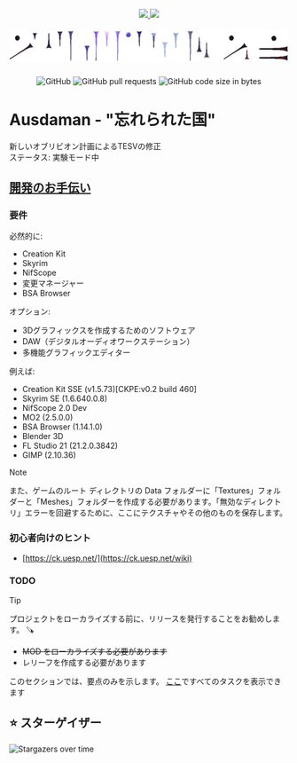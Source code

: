<p align="center">
  <a href="https://github.com/MSIborisyeltsin/Ausdaman/blob/master/.github/README_ru.md">
    <img height="20px" src="https://img.shields.io/badge/RU-flag.svg?color=555555&style=flat-square&logo=data:image/svg+xml;base64,PHN2ZyB4bWxucz0iaHR0cDovL3d3dy53My5vcmcvMjAwMC9zdmciIHZpZXdCb3g9IjAgMCA0NTAgMzAwIj4NCjxwYXRoIGZpbGw9IiNmZmYiIGQ9Im0wLDBoNDUwdjEwMGgtNDUweiIvPg0KPHBhdGggZmlsbD0iIzAwZiIgZD0ibTAsMTAwaDQ1MHYxMDBoLTQ1MHoiLz4NCjxwYXRoIGZpbGw9IiNmMDAiIGQ9Im0wLDIwMGg0NTB2MTAwaC00NTB6Ii8+DQo8L3N2Zz4NCg==">
  </a>
  <a href="https://github.com/MSIborisyeltsin/Ausdaman/blob/master/.github/README_ja.md">
    <img height="20px" src="https://img.shields.io/badge/JA-flag.svg?color=555555&style=flat-square&logo=data:image/svg+xml;base64,PHN2ZyB4bWxucz0iaHR0cDovL3d3dy53My5vcmcvMjAwMC9zdmciIHZpZXdCb3g9IjAgMCA5MDAgNjAwIj4NCjxwYXRoIGZpbGw9IiNmZmYiIGQ9Im0wLDBoOTAwdjYwMGgtOTAweiIvPg0KPGNpcmNsZSBmaWxsPSIjYmUwMDI2IiBjeD0iNDUwIiBjeT0iMzAwIiByPSIxODAiLz4NCjwvc3ZnPg0K">
  </a>
</p>
<h5 align="center">
  <img src="https://github.com/MSIBorisyeltsin/Ausdaman/blob/main/.github/pic.png" alt="austadamanPicture">
  <br>
</h5>
<p align="center">
  <img alt="GitHub" src="https://img.shields.io/github/license/MSIBorisyeltsin/Ausdaman">
  <img alt="GitHub pull requests" src="https://img.shields.io/github/issues-pr/MSIBorisyeltsin/Ausdaman">
  <img alt="GitHub code size in bytes" src="https://img.shields.io/github/languages/code-size/MSIBorisyeltsin/Ausdaman">
</p>

# Ausdaman - "忘れられた国"

新しいオブリビオン計画によるTESVの修正
<br>
ステータス: 実験モード中

<!-- ## 主な変更点 -->

## [開発のお手伝い](https://github.com/MSIBorisyeltsin/Ausdaman/blob/main/.github/CONTRIBUTING.md)
### 要件
必然的に:
- Creation Kit
- Skyrim
- NifScope
- 変更マネージャー
- BSA Browser

オプション:
- 3Dグラフィックスを作成するためのソフトウェア
- DAW（デジタルオーディオワークステーション）
- 多機能グラフィックエディター

例えば:
- Creation Kit SSE (v1.5.73)[CKPE:v0.2 build 460]
- Skyrim SE (1.6.640.0.8)
- NifScope 2.0 Dev
- MO2 (2.5.0.0)
- BSA Browser (1.14.1.0)
- Blender 3D
- FL Studio 21 (21.2.0.3842)
- GIMP (2.10.36)

> [!NOTE]
> また、ゲームのルート ディレクトリの Data フォルダーに「Textures」フォルダーと「Meshes」フォルダーを作成する必要があります。「無効なディレクトリ」エラーを回避するために、ここにテクスチャやその他のものを保存します。

### 初心者向けのヒント
- [https://ck.uesp.net/](https://ck.uesp.net/wiki)

### TODO
> [!TIP]
> プロジェクトをローカライズする前に、リリースを発行することをお勧めします。 🪚
- ~~MOD をローカライズする必要があります~~
- レリーフを作成する必要があります

このセクションでは、要点のみを示します。 [ここ](https://github.com/MSIborisyeltsin/Ausdaman/issues)ですべてのタスクを表示できます
<!-- ## FAQ -->

<!-- ## 貢献者  -->

## ⭐️ スターゲイザー

<img src="https://starchart.cc/MSIborisyeltsin/Ausdaman.svg?variant=adaptive" alt="Stargazers over time" style="max-width: 100%">
